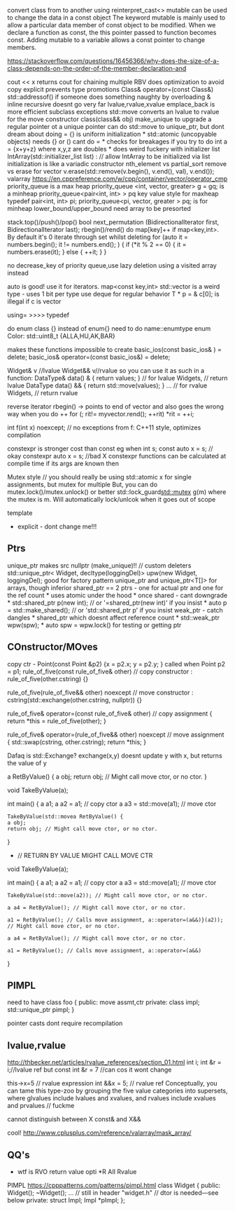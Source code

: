 convert class from to another using reinterpret_cast<>
mutable can be used to change the data in a const object The keyword mutable is mainly used to allow a particular data member of const object to be modified. When we declare a function as const, the this pointer passed to function becomes const. Adding mutable to a variable allows a const pointer to change members.

https://stackoverflow.com/questions/16456366/why-does-the-size-of-a-class-depends-on-the-order-of-the-member-declaration-and

cout << x returns cout for chaining multiple
RBV does optimization to avoid copy
explicit prevents type promotions
Class& operator=(const Class&)
std::addressof() if someone does something naughty by overloading &
inline recursive doesnt go very far
lvalue,rvalue,xvalue
emplace_back is more efficient
subclass exceptions
std::move converts an lvalue to rvalue for the move constructor class(class&& obj)
make_unique to upgrade a regular pointer ot a unique pointer
can do std::move to unique_ptr, but dont dream about doing =
{} is uniform initialization
    * std::atomic (uncopyable objects) needs {} or () cant do =
    * checks for breakages if you try to do int a = {x+y+z} where x,y,z are doubles
    * does weird fuckery with initializer list
IntArray(std::initializer_list<int> list) : // allow IntArray to be initialized via list initialization is like a variadic constructor
nth_element vs partial_sort
remove vs erase for vector
v.erase(std::remove(v.begin(), v.end(), val), v.end());
valarray
https://en.cppreference.com/w/cpp/container/vector/operator_cmp
priority_queue<int> is a max heap
priority_queue <int, vector<int>, greater<int>> g = gq; is a minheap
priority_queue<pair<int, int> > pq key value style for maxheap
typedef pair<int, int> pi; 
priority_queue<pi, vector<pi>, greater<pi> > pq; is for minheap
lower_bound/upper_bound need array to be presorted

stack.top()/push()/pop()
bool next_permutation (BidirectionalIterator first,
                       BidirectionalIterator last);
rbegin()/rend()
do map[key]++ if map<key,int>. By default it\'s 0
iterate through set whilst deleting
for (auto it = numbers.begin(); it != numbers.end(); ) {
    if (*it % 2 == 0) {
        it = numbers.erase(it);
    }
    else {
        ++it;
    }
}

no decrease_key of priority queue,use lazy deletion using a visited array instead   

auto is good! use it for iterators. map<const key,int>
std::vector<bool> is a weird type - uses 1 bit per type
use deque<bool> for regular behavior
T * p = & c[0]; is illegal if c is vector<bool>

using= >>>> typedef

do enum class {} instead of enum{} need to do name::enumtype
enum Color: std::uint8_t {ALLA,HU,AK,BAR}

makes these functions impossible to create
basic_ios(const basic_ios& ) = delete;
basic_ios& operator=(const basic_ios&) = delete;

Widget& v //lvalue
Widget&& v//rvalue so you can use it as such in a function:
DataType& data() &
{ return values; }
// for lvalue Widgets,
// return lvalue
DataType data() &&
{ return std::move(values); }
...
// for rvalue Widgets,
// return rvalue


reverse iterator rbegin() -> points to end of vector and also goes the wrong way when you do ++ 
for (; rit!= myvector.rend(); ++rit)
*rit = ++i;

int f(int x) noexcept;
 // no exceptions from f: C++11 style, optimizes compilation

constexpr is stronger cost than const eg when 
int s;
const auto x = s; // okay
constexpr auto x = s; //bad X
constexpr functions can be calculated at compile time if its args are known then

Mutex style
// you should really be using std::atomic<int> x for single assignments, but mutex for multiple
But, you can do mutex.lock()/mutex.unlock() or better std::lock_guard<std::mutex> g(m) where the mutex is m. Will automatically lock/unlcok when it goes out of scope

template<typename T>
* explicit - dont change me!!!

## Ptrs
unique_ptr makes src nullptr (make_unique)!!
// custom deleters
std::unique_ptr<
Widget, decltype(loggingDel)> upw(new Widget, loggingDel);
good for factory pattern
unique_ptr<T> and unique_ptr<T[]> for arrays, though inferior
shared_ptr == 2 ptrs - one for actual ptr and one for the ref count
    * uses atomic under the hood
    * once shared - cant downgrade
    * std::shared_ptr<int> p(new int);  // or \'=shared_ptr<int>(new int)\' if you insist
    * auto p = std::make_shared<int>(); // or \'std::shared_ptr<int> p\' if you insist
weak_ptr - catch dangles
    * shared_ptr which doesnt affect reference count
    * std::weak_ptr<Widget> wpw(spw);
    * auto spw = wpw.lock() for testing or getting ptr

## COnstructor/MOves
copy ctr - Point(const Point &p2) {x = p2.x; y = p2.y; } 
called when  Point p2 = p1;
rule_of_five(const rule_of_five& other) // copy constructor
: rule_of_five(other.cstring)
{}

rule_of_five(rule_of_five&& other) noexcept // move constructor
: cstring(std::exchange(other.cstring, nullptr))
{}

rule_of_five& operator=(const rule_of_five& other) // copy assignment
{
        return *this = rule_of_five(other);
}

rule_of_five& operator=(rule_of_five&& other) noexcept // move assignment
{
    std::swap(cstring, other.cstring);
    return *this;
}

Dafaq is std::Exchange? exchange(x,y) doesnt update y with x, but returns the value of y

a RetByValue() {
    a obj;
    return obj; // Might call move ctor, or no ctor.
}

void TakeByValue(a);

int main() {
    a a1;
    a a2 = a1; // copy ctor
    a a3 = std::move(a1); // move ctor

    TakeByValue(std::movea RetByValue() {
    a obj;
    return obj; // Might call move ctor, or no ctor.
} 
* // RETURN BY VALUE MIGHT CALL MOVE CTR

void TakeByValue(a);

int main() {
    a a1;
    a a2 = a1; // copy ctor
    a a3 = std::move(a1); // move ctor

    TakeByValue(std::move(a2)); // Might call move ctor, or no ctor.

    a a4 = RetByValue(); // Might call move ctor, or no ctor.

    a1 = RetByValue(); // Calls move assignment, a::operator=(a&&)}(a2)); // Might call move ctor, or no ctor.

    a a4 = RetByValue(); // Might call move ctor, or no ctor.

    a1 = RetByValue(); // Calls move assignment, a::operator=(a&&)
}

## PIMPL

need to have 
class foo {
public:
    move assmt,ctr
private:
    class impl;
    std::unique_ptr<impl> pimpl;
}

pointer casts dont require recompilation

## lvalue,rvalue
http://thbecker.net/articles/rvalue_references/section_01.html
int i;
int &r = i;//lvalue ref
but
const int &r = 7 //can cos it wont change

this->x=5 // rvalue expression
int &&x = 5; // rvalue ref
Conceptually, you can tame this type-zoo by grouping the five value categories into supersets, where glvalues include lvalues and xvalues, and rvalues include xvalues and prvalues // fuckme

cannot distinguish between X const& and X&&

cool!
http://www.cplusplus.com/reference/valarray/mask_array/

## QQ\'s
* wtf is RVO return value opti
*R AII
Rvalue

PIMPL
https://cpppatterns.com/patterns/pimpl.html
class Widget {
public:
Widget();
~Widget();
...
// still in header "widget.h"
// dtor is needed—see below
private:
struct Impl;
Impl *pImpl;
};
 
